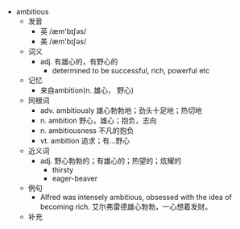 - ambitious
  - 发音
    - 英 /æm'bɪʃəs/
    - 美 /æm'bɪʃəs/
  - 词义
    - adj. 有雄心的，有野心的
      - determined to be successful, rich, powerful etc
  - 记忆
    - 来自ambition(n. 雄心， 野心)
  - 同根词
    - adv. ambitiously 雄心勃勃地；劲头十足地；热切地
    - n. ambition 野心，雄心；抱负，志向
    - n. ambitiousness 不凡的抱负
    - vt. ambition 追求；有…野心
  - 近义词
    - adj. 野心勃勃的；有雄心的；热望的；炫耀的
      - thirsty
      - eager-beaver
  - 例句
    - Alfred was intensely ambitious, obsessed with the idea of becoming rich. 艾尔弗雷德雄心勃勃，一心想着发财。
  - 补充